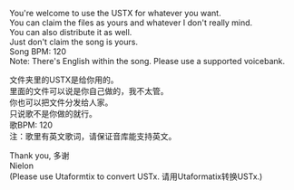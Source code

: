 You're welcome to use the USTX for whatever you want.<br>
You can claim the files as yours and whatever I don't really mind.<br>
You can also distribute it as well.<br>
Just don't claim the song is yours.<br>
Song BPM: 120<br>
Note: There's English within the song. Please use a supported voicebank.

文件夹里的USTX是给你用的。<br>
里面的文件可以说是你自己做的，我不太管。<br>
你也可以把文件分发给人家。<br>
只说歌不是你做的就行。<br>
歌BPM: 120<br>
注：歌里有英文歌词，请保证音库能支持英文。

Thank you, 多谢<br>
Nielon<br>
(Please use Utaformtix to convert USTx. 请用Utaformatix转换USTx.)
